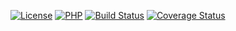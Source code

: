 [![License](https://img.shields.io/badge/license-MIT-blue.svg?style=flat)](https://bitbucket.org/bibsonomy/citeproc-php/raw/latest/LICENSE.txt)
[![PHP](https://img.shields.io/badge/PHP-%3E=5.4-green.svg?style=flat)](http://docs.php.net/manual/en/migration54.new-features.php)
[![Build Status](https://travis-ci.org/seboettg/citeproc-php.svg?branch=version2.0)](https://travis-ci.org/seboettg/citeproc-php)
[![Coverage Status](https://coveralls.io/repos/github/seboettg/citeproc-php/badge.svg?branch=version2.0)](https://coveralls.io/github/seboettg/citeproc-php?branch=version2.0)
